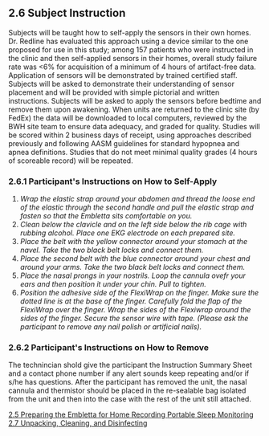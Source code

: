 ## 2.6 Subject Instruction

Subjects will be taught how to self-apply the sensors in their own homes.  Dr. Redline has evaluated this approach using a device similar to the one proposed for use in this study; among 157 patients who were instructed in the clinic and then self-applied sensors in their homes, overall study failure rate was <6% for acquisition of a minimum of 4 hours of artifact-free data.  Application of sensors will be demonstrated by trained certified staff.  Subjects will be asked to demonstrate their understanding of sensor placement and will be provided with simple pictorial and written instructions.  Subjects will be asked to apply the sensors before bedtime and remove them upon awakening.  When units are returned to the clinic site (by FedEx) the data will be downloaded to local computers, reviewed by the BWH site team to ensure data adequacy, and graded for quality.  Studies will be scored within 2 business days of receipt, using approaches described previously and following AASM guidelines for standard hypopnea and apnea definitions. Studies that do not meet minimal quality grades (4 hours of scoreable record) will be repeated.

### 2.6.1 Participant's Instructions on How to Self-Apply

1. _Wrap the elastic strap around your abdomen and thread the loose end of the elastic through the second handle and pull the elastic strap and fasten so that the Embletta sits comfortable on you._
2. _Clean below the clavicle and on the left side below the rib cage with rubbing alcohol.  Place one EKG electrode on each prepared site._
3. _Place the belt with the yellow connector around your stomach at the navel.  Take the two black belt locks and connect them._
4. _Place the second belt with the blue connector around your chest and around your arms. Take the two black belt locks and connect them._
5. _Place the nasal prongs in your nostrils.  Loop the cannula ovefr your ears and then position it under your chin.  Pull to tighten._
6. _Position the adhesive side of the FlexiWrap on the finger.  Make sure the dotted line is at the base of the finger.  Carefully fold the flap of the FlexiWrap over the finger.  Wrap the sides of the Flexiwrap around the sides of the finger.  Secure the sensor wire with tape.  (Please ask the participant to remove any nail polish or artificial nails)._

### 2.6.2 Participant's Instructions on How to Remove

The technincian shold give the participant the Instruction Summary Sheet and a contact phone number if any alert sounds keep repeating and/or if s/he has questions.  After the participant has removed the unit, the nasal cannula and thermistor should be placed in the re-sealable bag isolated from the unit and then into the case with the rest of the unit still attached.


<div class="center">
<div class="btn-group">
  <a href=":pages_path:/manuals/portable-sleep-monitoring/2-05-preparing-embletta.md" class="btn btn-default">
    <span class="glyphicon glyphicon-chevron-left"></span>
    2.5 Preparing the Embletta for Home Recording
  </a>

  <a href=":pages_path:/manuals/portable-sleep-monitoring" class="btn btn-default">
    <span class="glyphicon glyphicon-chevron-up"></span>
    Portable Sleep Monitoring
  </a>

  <a href=":pages_path:/manuals/portable-sleep-monitoring/2-07-unpacking-cleaning-disinfecting.md" class="btn btn-success">
    2.7 Unpacking, Cleaning, and Disinfecting
    <span class="glyphicon glyphicon-chevron-right"></span>
  </a>
</div>
</div>
